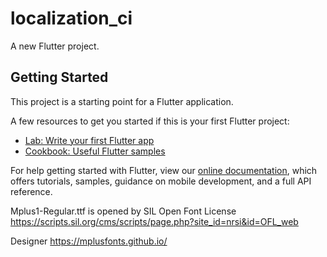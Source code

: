 # localization_ci

A new Flutter project.

## Getting Started

This project is a starting point for a Flutter application.

A few resources to get you started if this is your first Flutter project:

- [Lab: Write your first Flutter app](https://flutter.dev/docs/get-started/codelab)
- [Cookbook: Useful Flutter samples](https://flutter.dev/docs/cookbook)

For help getting started with Flutter, view our
[online documentation](https://flutter.dev/docs), which offers tutorials,
samples, guidance on mobile development, and a full API reference.

Mplus1-Regular.ttf is opened by SIL Open Font License https://scripts.sil.org/cms/scripts/page.php?site_id=nrsi&id=OFL_web

Designer https://mplusfonts.github.io/